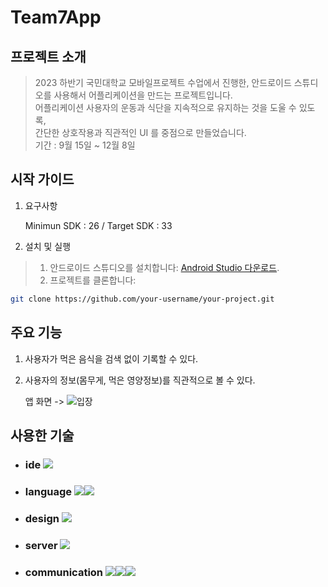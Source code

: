 # Team7App

## 프로젝트 소개
>2023 하반기 국민대학교 모바일프로젝트 수업에서 진행한,
>안드로이드 스튜디오를 사용해서 어플리케이션을 만드는 프로젝트입니다.   
>어플리케이션 사용자의 운동과 식단을 지속적으로 유지하는 것을 도울 수 있도록,    
>간단한 상호작용과 직관적인 UI 를 중점으로 만들었습니다.   
>기간 : 9월 15일 ~ 12월 8일   

## 시작 가이드
1. 요구사항
   
   Minimun SDK : 26 / Target SDK : 33
2. 설치 및 실행
> 1. 안드로이드 스튜디오를 설치합니다: [Android Studio 다운로드](https://developer.android.com/studio).
> 2. 프로젝트를 클론합니다:

   ```bash
   git clone https://github.com/your-username/your-project.git
   ```

## 주요 기능
1. 사용자가 먹은 음식을 검색 없이 기록할 수 있다.
2. 사용자의 정보(몸무게, 먹은 영양정보)를 직관적으로 볼 수 있다.

   앱 화면 ->
   ![입장](https://github.com/obb8923/Team7App/assets/59199893/ede9058a-1a19-45e1-9471-80c5a8f02255)
  




## 사용한 기술
* ### ide   <img src="https://img.shields.io/badge/android studio-3DDC84?style=for-the-badge&logo=androidstudio&logoColor=white">
* ### language   <img src="https://img.shields.io/badge/kotlin-7F52FF?style=for-the-badge&logo=kotlin&logoColor=white"><img src="https://img.shields.io/badge/java-007396?style=for-the-badge&logo=java&logoColor=white">
* ### design   <img src="https://img.shields.io/badge/figma-F24E1E?style=for-the-badge&logo=figma&logoColor=white">
* ### server   <img src="https://img.shields.io/badge/firebase-FFCA28?style=for-the-badge&logo=firebase&logoColor=white">
* ### communication   <img src="https://img.shields.io/badge/github-181717?style=for-the-badge&logo=github&logoColor=white"><img src="https://img.shields.io/badge/git-F05032?style=for-the-badge&logo=git&logoColor=white"><img src="https://img.shields.io/badge/notion-000000?style=for-the-badge&logo=notion&logoColor=white">
